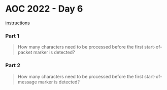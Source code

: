 # AOC 2022 - Day 6

[instructions](https://adventofcode.com/2022/day/6)

### Part 1

> How many characters need to be processed before the first start-of-packet marker is detected?

### Part 2

> How many characters need to be processed before the first start-of-message marker is detected?
